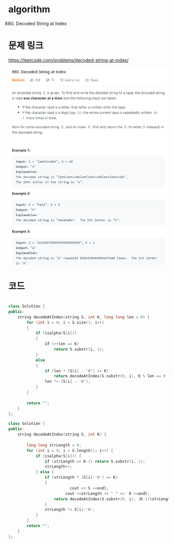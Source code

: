 ﻿# algorithm 
880. Decoded String at Index
  
  
# 문제 링크  
https://leetcode.com/problems/decoded-string-at-index/  

![title](https://github.com/jungmin3834/algorithm/blob/master/image/decoded-string-at-index.png)

# 코드 
```cpp

class Solution {
public:
    string decodeAtIndex(string S, int K, long long len = 0) {
       	for (int i = 0; i < S.size(); i++)
	    {
		    if (isalpha(S[i]))
            {
		    	if (++len == K)
			    	return S.substr(i, 1);
            }
		    else
		    {
		    	if (len * (S[i] - '0') >= K)
		    		return decodeAtIndex(S.substr(0, i), K % len == 0 ? len : K % len);
		    	len *= (S[i] - '0');
		    }
    	}
        
	    return "";
    }
};  

```


```cpp
class Solution {
public:
    string decodeAtIndex(string S, int K) {
 
        long long strLength = 0;
        for (int i = 0; i < S.length(); i++) {
            if (isalpha(S[i])) {
                if (strLength == K-1) return S.substr(i, 1);
                strLength++;
            } else {
                if (strLength * (S[i]-'0') >= K) 
                {
                           cout << S <<endl;
                         cout <<strLength << " " <<  K <<endl;   
                    return decodeAtIndex(S.substr(0, i), (K-1)%strLength+1);
                }
                strLength *= S[i]-'0';
            }
        }
        return "";
    }
};
```
